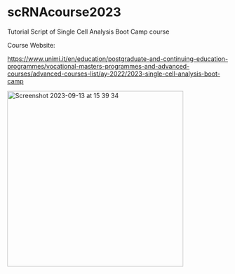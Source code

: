 # scRNAcourse2023
Tutorial Script of Single Cell Analysis Boot Camp course

Course Website:

https://www.unimi.it/en/education/postgraduate-and-continuing-education-programmes/vocational-masters-programmes-and-advanced-courses/advanced-courses-list/ay-2022/2023-single-cell-analysis-boot-camp

<img width="401" alt="Screenshot 2023-09-13 at 15 39 34" src="https://github.com/sinnamone/scRNAcourse2023/assets/9032951/e7918dbb-80a9-47d5-b77c-0c3d58beb247">

